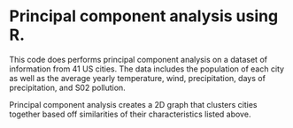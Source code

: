 # Principal component analysis using R.
This code does performs principal component analysis on a dataset of information from 41 US cities. The data includes the population of each city as well as the average yearly temperature, wind, precipitation, days of precipitation, and S02 pollution.

Principal component analysis creates a 2D graph that clusters cities together based off similarities of their characteristics listed above.

